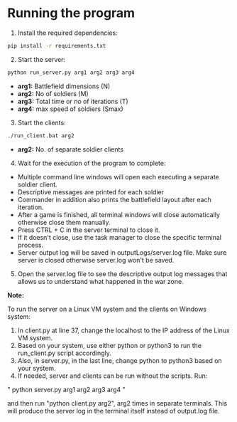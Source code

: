 <h1>Running the program</h1>

1. Install the required dependencies:

```bash
pip install -r requirements.txt
```

2. Start the server:

```bash
python run_server.py arg1 arg2 arg3 arg4
```

* **arg1:** Battlefield dimensions (N)
* **arg2:** No of soldiers (M)
* **arg3:** Total time or no of iterations (T)
* **arg4:** max speed of soldiers (Smax)

3. Start the clients:

```bash
./run_client.bat arg2
```

* **arg2:** No. of separate soldier clients

4. Wait for the execution of the program to complete:

* Multiple command line windows will open each executing a separate soldier client.
* Descriptive messages are printed for each soldier
* Commander in addition also prints the battlefield layout after each iteration.
* After a game is finished, all terminal windows will close automatically otherwise close them manually.
* Press CTRL + C in the server terminal to close it.
* If it doesn't close, use the task manager to close the specific terminal process.
* Server output log will be saved in outputLogs/server.log file. Make sure server is closed otherwise server.log won't be saved.

5. Open the server.log file to see the descriptive output log messages that allows us to understand what happened in the war zone.

**Note:**

To run the server on a Linux VM system and the clients on Windows system:

1. In client.py at line 37, change the localhost to the IP address of the Linux VM system.
2. Based on your system, use either python or python3 to run the run_client.py script accordingly.
3. Also, in server.py, in the last line, change python to python3 based on your system.
4. If needed, server and clients can be run without the scripts. Run:

"
python server.py arg1 arg2 arg3 arg4
"

and then run "python client.py arg2", arg2 times in separate terminals. This will produce the server log in the terminal itself instead of output.log file.
